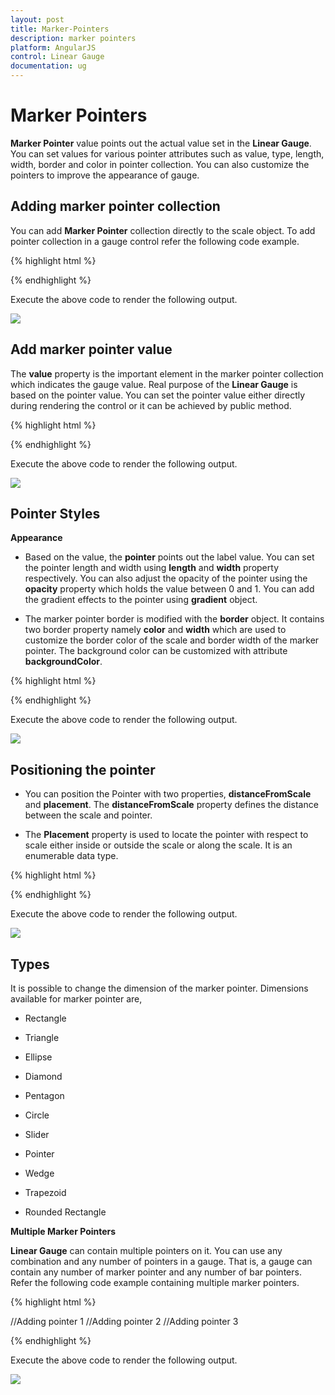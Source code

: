 ```yaml
---
layout: post
title: Marker-Pointers
description: marker pointers
platform: AngularJS
control: Linear Gauge
documentation: ug
---
```


# Marker Pointers

**Marker Pointer** value points out the actual value set in the **Linear Gauge**. You can set values for various pointer attributes such as value, type, length, width, border and color in pointer collection. You can also customize the pointers to improve the appearance of gauge.

## Adding marker pointer collection

You can add **Marker Pointer** collection directly to the scale object. To add pointer collection in a gauge control refer the following code example.  


{% highlight html %}

<html xmlns="http://www.w3.org/1999/xhtml" lang="en" ng-app="LinearGaugeApp">
    <head>
        <title>Essential Studio for AngularJS: LinearGauge</title>
        <!--CSS and Script file References -->
    </head>
    <body ng-controller="LinearGaugeCtrl">
        <div id="linearframe">
                 <ej-lineargauge e-value="78" >
                 <e-scales>
                 <e-scale  e-width="8" e-position-x="20" e-position-y="50" e-backgroundColor="grey"
                 e-border-color="transparent" e-border-width="0" e-showBarPointers="true" 
                 e-showmarkerpointers="true" >
                 <e-labels>
                 <e-label  e-distancefromscale-x="50" e-distancefromscale-y="0"></e-label>
                 </e-labels>
                  <e-barpointers>
                 <e-barpointer   e-width="5" e-backgroundColor="grey">
                 </e-barpointer>
                 </e-barpointers>
                 <e-markerpointers>
                 <e-markerpointer  e-width="10" e-length="10" e-backgroundColor="grey" 
                 e-distancefromscale="-12">
                 </e-markerpointer>
                 </e-markerpointers>
                 <e-ticks>
                 <e-tick e-type="majorinterval" e-width="2" e-color="#8c8c8c" e-distancefromscale-x="7" 
                 e-distancefromscale-y="0"></e-tick>
                 <e-tick e-type="minorinterval" e-width="1" e-height="6" e-color="#8c8c8c" 
                 e-distancefromscale-x="7" e-distancefromscale-y="0"></e-tick>
                 </e-ticks>
                 </e-scale>
                 </e-scales>
                 </ej-lineargauge>
        </div>
        <script>
        angular.module('LinearGaugeApp', ['ejangular'])
        .controller('LinearGaugeCtrl', function ($scope) {
         });
    </script>
    </body>
</html>
{% endhighlight %}



Execute the above code to render the following output.


![](/Marker-Pointers_images/Marker-Pointers_img1.png)

## Add marker pointer value

The **value** property is the important element in the marker pointer collection which indicates the gauge value. Real purpose of the **Linear Gauge** is based on the pointer value. You can set the pointer value either directly during rendering the control or it can be achieved by public method.


{% highlight html %}

<html xmlns="http://www.w3.org/1999/xhtml" lang="en" ng-app="LinearGaugeApp">
    <head>
        <title>Essential Studio for AngularJS: LinearGauge</title>
        <!--CSS and Script file References -->
    </head>
    <body ng-controller="LinearGaugeCtrl">
        <div id="linearframe">
                 <ej-lineargauge e-enableanimation="false" e-width="600" e-height="150" 
                 e-orientation="horizontal" e-labelcolor="black" e-enableresize="true" 
                 e-frame-backgroundImageUrl="../images/gauge/Gauge_linear_light1.png">
                 <e-scales>
                 <e-scale  e-backgroundColor="#AEC75F" e-direction="Clockwise" e-type="roundedrectangle"
                 e-border-color="#AEC75F" e-border-width="30" >
                 <e-labels>
                 <e-label  e-distancefromscale-x="0" e-distancefromscale-y="100" e-angle="90"></e-label>
                 </e-labels>
                 <e-markerpointers>
                 <e-markerpointer  e-width="30" e-length="30" e-backgroundColor="#FE5C09" 
                 e-distancefromscale="20" e-placement="near" e-value="67.5">
                 </e-markerpointer>
                 </e-markerpointers>
                 <e-ticks>
                 <e-tick e-type="majorinterval" e-width="2" e-color="#8c8c8c" e-distancefromscale-x="45" 
                 e-distancefromscale-y="-1"></e-tick>
                 <e-tick e-type="minorinterval" e-width="1" e-height="6" e-color="#8c8c8c" 
                 e-distancefromscale-x="45" e-distancefromscale-y="-1"></e-tick>
                 </e-ticks>
                 </e-scale>
                 </e-scales>
                 </ej-lineargauge>
        </div>
        <script>
        angular.module('LinearGaugeApp', ['ejangular'])
        .controller('LinearGaugeCtrl', function ($scope) {
         });
    </script>
    </body>
</html>


{% endhighlight %}



Execute the above code to render the following output.


![](/Marker-Pointers_images/Marker-Pointers_img2.png)

## Pointer Styles

**Appearance**

* Based on the value, the **pointer** points out the label value. You can set the pointer length and width using **length** and **width** property respectively. You can also adjust the opacity of the pointer using the **opacity** property which holds the value between 0 and 1. You can add the gradient effects to the pointer using **gradient** object. 

* The marker pointer border is modified with the **border** object. It contains two border property namely **color** and **width** which are used to customize the border color of the scale and border width of the marker pointer. The background color can be customized with attribute **backgroundColor**.

{% highlight html %}

<html xmlns="http://www.w3.org/1999/xhtml" lang="en" ng-app="LinearGaugeApp">
    <head>
        <title>Essential Studio for AngularJS: LinearGauge</title>
        <!--CSS and Script file References -->
    </head>
    <body ng-controller="LinearGaugeCtrl">
        <div id="linearframe">
                 <ej-lineargauge e-enableanimation="false" e-width="600" e-height="150" 
                 e-orientation="horizontal" e-labelcolor="black" e-enableresize="true" 
                 e-frame-backgroundImageUrl="../images/gauge/Gauge_linear_light1.png" >
                 <e-scales>
                 <e-scale   e-backgroundColor="#AEC75F" e-direction="Clockwise" e-type="roundedrectangle"
                 e-border-color="#AEC75F" e-border-width="30" >
                 <e-labels>
                 <e-label  e-distancefromscale-x="0" e-distancefromscale-y="100" e-angle="90"></e-label>
                 </e-labels>
                 <e-markerpointers>
                 <e-markerpointer  e-width="30" e-length="30" e-backgroundColor="#FCDD34" e-opacity="0.4"
                  e-distancefromscale="20" e-placement="near" e-value="67.5">
                 </e-markerpointer>
                 </e-markerpointers>
                 <e-ticks>
                 <e-tick e-type="majorinterval" e-width="2" e-color="#8c8c8c" e-distancefromscale-x="45"
                 e-distancefromscale-y="-1"></e-tick>
                 <e-tick e-type="minorinterval" e-width="1" e-height="6" e-color="#8c8c8c" 
                 e-distancefromscale-x="45" e-distancefromscale-y="-1"></e-tick>
                 </e-ticks>
                 </e-scale>
                 </e-scales>
                 </ej-lineargauge>
        </div>
        <script>
        angular.module('LinearGaugeApp', ['ejangular'])
        .controller('LinearGaugeCtrl', function ($scope) {
         });
    </script>
    </body>
</html>


{% endhighlight %}



Execute the above code to render the following output.



![](/Marker-Pointers_images/Marker-Pointers_img3.png)

## Positioning the pointer

* You can position the Pointer with two properties, **distanceFromScale** and **placement**. The **distanceFromScale** property defines the distance between the scale and pointer. 

* The **Placement** property is used to locate the pointer with respect to scale either inside or outside the scale or along the scale. It is an enumerable data type.


{% highlight html %}

<html xmlns="http://www.w3.org/1999/xhtml" lang="en" ng-app="LinearGaugeApp">
    <head>
        <title>Essential Studio for AngularJS: LinearGauge</title>
        <!--CSS and Script file References -->
    </head>
    <body ng-controller="LinearGaugeCtrl">
        <div id="linearframe">
                 <ej-lineargauge e-enableanimation="false" e-width="600" e-height="150" 
                 e-orientation="horizontal" e-labelcolor="black" e-enableresize="true" 
                 e-frame-backgroundImageUrl="../images/gauge/Gauge_linear_light1.png" >
                 <e-scales>
                 <e-scale   e-backgroundColor="#AEC75F" e-direction="Clockwise" e-type="roundedrectangle"
                 e-border-color="#AEC75F" e-border-width="30" >
                 <e-labels>
                 <e-label  e-distancefromscale-x="0" e-distancefromscale-y="100" e-angle="90"></e-label>
                 </e-labels>
                 <e-markerpointers>
                 <e-markerpointer  e-width="30" e-height="8" e-length="30" e-backgroundColor="#01A357" 
                 e-opacity="0.4" e-distancefromscale="60" e-placement="near" e-value="55.5">
                 </e-markerpointer>
                 </e-markerpointers>
                 <e-ticks>
                 <e-tick e-type="majorinterval" e-width="2" e-color="#8c8c8c" e-distancefromscale-x="45" 
                 e-distancefromscale-y="-1"></e-tick>
                 <e-tick e-type="minorinterval" e-width="1" e-height="6" e-color="#8c8c8c" 
                 e-distancefromscale-x="45" e-distancefromscale-y="-1"></e-tick>
                 </e-ticks>
                 </e-scale>
                 </e-scales>
                 </ej-lineargauge>
        </div>
        <script>
        angular.module('LinearGaugeApp', ['ejangular'])
        .controller('LinearGaugeCtrl', function ($scope) {
         });
    </script>
    </body>
</html>

{% endhighlight %}



Execute the above code to render the following output.

![](/Marker-Pointers_images/Marker-Pointers_img4.png)

## Types

It is possible to change the dimension of the marker pointer. Dimensions available for marker pointer are,

* Rectangle

* Triangle

* Ellipse

* Diamond

* Pentagon

* Circle

* Slider

* Pointer

* Wedge

* Trapezoid

* Rounded Rectangle

**Multiple Marker Pointers**

**Linear Gauge** can contain multiple pointers on it. You can use any combination and any number of pointers in a gauge. That is, a gauge can contain any number of marker pointer and any number of bar pointers. Refer the following code example containing multiple marker pointers.


{% highlight html %}

<html xmlns="http://www.w3.org/1999/xhtml" lang="en" ng-app="LinearGaugeApp">
    <head>
        <title>Essential Studio for AngularJS: LinearGauge</title>
        <!--CSS and Script file References -->
    </head>
    <body ng-controller="LinearGaugeCtrl">
        <div id="linearframe">
                 <ej-lineargauge e-enableanimation="false" e-width="600" e-height="250" 
                 e-orientation="horizontal" e-labelcolor="black" e-enableresize="true" 
                 e-theme="flatlight" 
                 e-frame-backgroundImageUrl="../images/gauge/Gauge_linear_light1.png" >
                 <e-scales>
                 <e-scale   e-backgroundColor="#AEC75F" e-showcustomlabels="true" e-direction="Clockwise" 
                 e-type="roundedrectangle" e-border-color="#AEC75F" e-border-width="30" >
                 <e-labels>
                 <e-label  e-distancefromscale-x="0" e-distancefromscale-y="100" e-angle="90"></e-label>
                 </e-labels>
                 <e-markerpointers>
                 //Adding pointer 1
                 <e-markerpointer  e-width="30"  e-length="30" e-backgroundColor="#01A357"
                  e-distancefromscale="60" e-placement="near" e-value="32.2">
                 </e-markerpointer>
                  //Adding pointer 2
                 <e-markerpointer  e-width="10"  e-length="30" e-backgroundColor="#90DAFB"
                  e-distancefromscale="60" e-placement="near" e-value="23.7" e-type="circle">
                 </e-markerpointer>
                  //Adding pointer 3
                 <e-markerpointer  e-width="3"  e-length="30" e-backgroundColor="#90DAFB"
                  e-distancefromscale="60" e-placement="near" e-value="23.7" e-type="star">
                 </e-markerpointer>
                 </e-markerpointers>
                 <e-ticks>
                 <e-tick e-type="majorinterval" e-width="2" e-color="#8c8c8c" e-distancefromscale-x="45" 
                 e-distancefromscale-y="-1"></e-tick>
                 <e-tick e-type="minorinterval" e-width="1" e-height="6" e-color="#8c8c8c" 
                 e-distancefromscale-x="45" e-distancefromscale-y="-1"></e-tick>
                 </e-ticks>
                 <e-customlabels>
                 <e-customlabel e-value="Weather Condition in California" e-position-x="50" 
                 e-position-y="20"></e-customlabel>
                 </e-customlabels>
                 </e-scale>
                 </e-scales>
                 </ej-lineargauge>
        </div>
        <script>
        angular.module('LinearGaugeApp', ['ejangular'])
        .controller('LinearGaugeCtrl', function ($scope) {
         });
    </script>
    </body>
</html>

{% endhighlight %}



Execute the above code to render the following output.


![](/Marker-Pointers_images/Marker-Pointers_img5.png)

